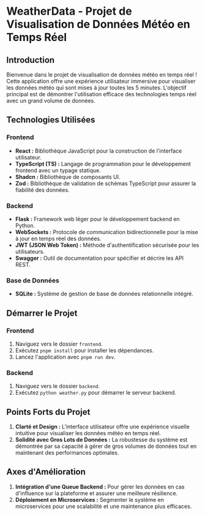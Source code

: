 
# WeatherData - Projet de Visualisation de Données Météo en Temps Réel

## Introduction

Bienvenue dans le projet de visualisation de données météo en temps réel ! Cette application offre une expérience utilisateur immersive pour visualiser les données météo qui sont mises à jour toutes les 5 minutes. L'objectif principal est de démontrer l'utilisation efficace des technologies temps réel avec un grand volume de données.

## Technologies Utilisées

### Frontend

-   **React :** Bibliothèque JavaScript pour la construction de l'interface utilisateur.
-   **TypeScript (TS) :** Langage de programmation pour le développement frontend avec un typage statique.
-   **Shadcn :** Bibliothèque de composants UI.
-   **Zod :** Bibliothèque de validation de schémas TypeScript pour assurer la fiabilité des données.

### Backend

-   **Flask :** Framework web léger pour le développement backend en Python.
-   **WebSockets :** Protocole de communication bidirectionnelle pour la mise à jour en temps réel des données.
-   **JWT (JSON Web Token) :** Méthode d'authentification sécurisée pour les utilisateurs.
-   **Swagger :** Outil de documentation pour spécifier et décrire les API REST.

### Base de Données

-   **SQLite :** Système de gestion de base de données relationnelle intégré.

## Démarrer le Projet

### Frontend

1.  Naviguez vers le dossier `frontend`.
2.  Exécutez `pnpm install` pour installer les dépendances.
3.  Lancez l'application avec `pnpm run dev`.

### Backend

1.  Naviguez vers le dossier `backend`.
2.  Exécutez `python weather.py` pour démarrer le serveur backend.

## Points Forts du Projet

1.  **Clarté et Design :** L'interface utilisateur offre une expérience visuelle intuitive pour visualiser les données météo en temps réel.
2.  **Solidité avec Gros Lots de Données :** La robustesse du système est démontrée par sa capacité à gérer de gros volumes de données tout en maintenant des performances optimales.

## Axes d'Amélioration

1.  **Intégration d'une Queue Backend :** Pour gérer les données en cas d'influence sur la plateforme et assurer une meilleure résilience.
2.  **Déploiement en Microservices :** Segmenter le système en microservices pour une scalabilité et une maintenance plus efficaces.
